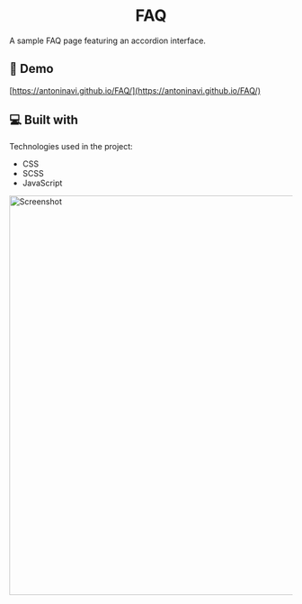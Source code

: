 <h1 align="center" id="title">FAQ</h1>

<p id="description">A sample FAQ page featuring an accordion interface.</p>

<h2>🚀 Demo</h2>

[https://antoninavi.github.io/FAQ/](https://antoninavi.github.io/FAQ/)

  
  
<h2>💻 Built with</h2>

Technologies used in the project:

*   CSS
*   SCSS
*   JavaScript

  <img width="710" alt="Screenshot" src="https://github.com/AntoninaVi/FAQ/assets/68278960/5b8af416-1573-4be4-ade3-69d653a73841">
